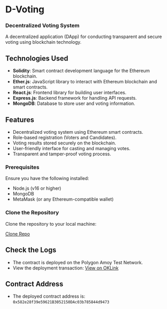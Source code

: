 <h1>D-Voting</h1>
<h3>Decentralized Voting System</h3>

A decentralized application (DApp) for conducting transparent and secure voting using blockchain technology.

## Technologies Used

- **Solidity**: Smart contract development language for the Ethereum blockchain.
- **Ether.js**: JavaScript library to interact with Ethereum blockchain and smart contracts.
- **React.js**: Frontend library for building user interfaces.
- **Express.js**: Backend framework for handling API requests.
- **MongoDB**: Database to store user and voting information.

## Features

- Decentralized voting system using Ethereum smart contracts.
- Role-based registration (Voters and Candidates).
- Voting results stored securely on the blockchain.
- User-friendly interface for casting and managing votes.
- Transparent and tamper-proof voting process.

### Prerequisites

Ensure you have the following installed:

- Node.js (v16 or higher)
- MongoDB
- MetaMask (or any Ethereum-compatible wallet)

### Clone the Repository

Clone the repository to your local machine:

[Clone Repo](https://github.com/swappy-sutar/D-voting.git)

## Check the Logs

- The contract is deployed on the Polygon Amoy Test Network.
- View the deployment transaction: [View on OKLink](https://www.oklink.com/amoy/tx/0x7a6063dbc33476a3aad44cda00a16155afcdcfb609840af7ba7fa542d0d3608b)

## Contract Address

- The deployed contract address is: `0x582e28f39e59621B3052150DAc03b785844d9473`

